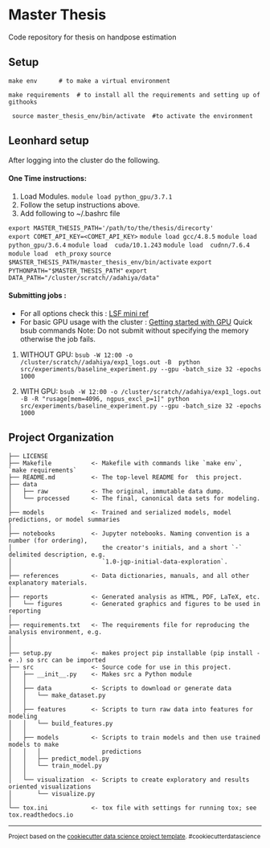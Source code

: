 Master Thesis
==============================

Code repository for thesis on handpose estimation

Setup
------------
```make env      # to make a virtual environment ```

```make requirements  # to install all the requirements and setting up of githooks```

``` source master_thesis_env/bin/activate  #to activate the environment```

Leonhard setup
------------
After logging into the cluster do the following.
#### One Time instructions:

1. Load Modules.
 ```module load python_gpu/3.7.1```
 2.  Follow the setup instructions above.
 3. Add following to ~/.bashrc  file

```export MASTER_THESIS_PATH='/path/to/the/thesis/direcorty'```  
```export COMET_API_KEY=<COMET_API_KEY>``` 
```module load gcc/4.8.5``` 
```module load python_gpu/3.6.4``` 
```module load  cuda/10.1.243``` 
```module load  cudnn/7.6.4``` 
```module load  eth_proxy``` 
```source $MASTER_THESIS_PATH/master_thesis_env/bin/activate``` 
```export PYTHONPATH="$MASTER_THESIS_PATH"``` 
```export DATA_PATH="/cluster/scratch//adahiya/data"``` 

#### Submitting jobs :
- For all options check this : [LSF mini ref](https://scicomp.ethz.ch/wiki/LSF_mini_reference)
- For basic GPU usage with the cluster : [Getting started with GPU](https://scicomp.ethz.ch/wiki/Getting_started_with_GPUs)
Quick bsub commands 
Note: Do not submit without specifying the memory otherwise the job fails.
1. WITHOUT  GPU:
```bsub -W 12:00 -o /cluster/scratch//adahiya/exp1_logs.out -B  python src/experiments/baseline_experiment.py --gpu -batch_size 32 -epochs 1000```

2. WITH GPU:
```bsub -W 12:00 -o /cluster/scratch//adahiya/exp1_logs.out -B -R "rusage[mem=4096, ngpus_excl_p=1]" python src/experiments/baseline_experiment.py --gpu -batch_size 32 -epochs 1000```



Project Organization
------------

    ├── LICENSE
    ├── Makefile           <- Makefile with commands like `make env`,  `make requirements`
    ├── README.md          <- The top-level README for  this project.
    ├── data
    │   ├── raw            <- The original, immutable data dump.
    │   └── processed      <- The final, canonical data sets for modeling.
    │  
    ├── models             <- Trained and serialized models, model predictions, or model summaries
    │
    ├── notebooks          <- Jupyter notebooks. Naming convention is a number (for ordering),
    │                         the creator's initials, and a short `-` delimited description, e.g.
    │                         `1.0-jqp-initial-data-exploration`.
    │
    ├── references         <- Data dictionaries, manuals, and all other explanatory materials.
    │
    ├── reports            <- Generated analysis as HTML, PDF, LaTeX, etc.
    │   └── figures        <- Generated graphics and figures to be used in reporting
    │
    ├── requirements.txt   <- The requirements file for reproducing the analysis environment, e.g.
    │
    │
    ├── setup.py           <- makes project pip installable (pip install -e .) so src can be imported
    ├── src                <- Source code for use in this project.
    │   ├── __init__.py    <- Makes src a Python module
    │   │
    │   ├── data           <- Scripts to download or generate data
    │   │   └── make_dataset.py
    │   │
    │   ├── features       <- Scripts to turn raw data into features for modeling
    │   │   └── build_features.py
    │   │
    │   ├── models         <- Scripts to train models and then use trained models to make
    │   │   │                 predictions
    │   │   ├── predict_model.py
    │   │   └── train_model.py
    │   │
    │   └── visualization  <- Scripts to create exploratory and results oriented visualizations
    │       └── visualize.py
    │
    └── tox.ini            <- tox file with settings for running tox; see tox.readthedocs.io


--------

<p><small>Project based on the <a target="_blank" href="https://drivendata.github.io/cookiecutter-data-science/">cookiecutter data science project template</a>. #cookiecutterdatascience</small></p>
